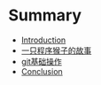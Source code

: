 # Summary

* [Introduction](README.md)
* [一只程序猴子的故事](a_monkeys_story.md)
* [git基础操作](basic_operation_md.md)
* [Conclusion](conclusion.md)


